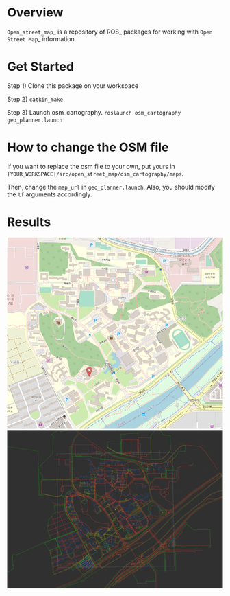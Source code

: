 
Overview
========

`Open_street_map`_ is a repository of ROS_ packages for working with `Open Street Map`_ information.

# Get Started

Step 1) Clone this package on your workspace

Step 2) `catkin_make`

Step 3) Launch osm_cartography. `roslaunch osm_cartography geo_planner.launch`

# How to change the OSM file
If you want to replace the osm file to your own, put yours in `[YOUR_WORKSPACE]/src/open_street_map/osm_cartography/maps`. 

Then, change the `map_url` in `geo_planner.launch`. Also, you should modify the `tf` arguments  accordingly.

# Results

![Open Street Map of KAIST](/test_image/osm_kaist.png "Open Street Map of KAIST")
![Rviz Visualization](/test_image/rviz_result.png)
